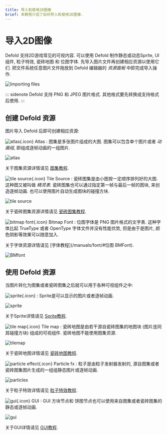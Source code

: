 ```yaml
---
title: 导入和使用2D图像
brief: 本教程介绍了如何导入和使用2D图像.
---
```


# 导入2D图像

Defold 支持2D游戏常见的可视内容. 可以使用 Defold 制作静态或动态Sprite, UI 组件, 粒子特效, 瓷砖地图 和 位图字体. 先导入图片文件再创建相应资源以使用它们. 把文件系统任意图片文件拖放到 Defold 编辑器的 *资源面板* 中即完成导入操作.

![Importing files](images/graphics/import.png)

::: sidenote
Defold 支持 PNG 和 JPEG 图片格式. 其他格式要先转换成支持格式后使用.
:::


## 创建 Defold 资源

图片导入 Defold 后即可创建相应资源:

![atlas](images/icons/atlas.png){.icon} Atlas
: 图集是多张图片组成的大图. 图集可以包含单个图片或者 *动画组*, 即组成逐帧动画的一组图片.

  ![atlas](images/graphics/atlas.png)

关于图集资源详情请见 [图集教程](/manuals/atlas).

![tile source](images/icons/tilesource.png){.icon} Tile Source
: 瓷砖图集是由小图按一定顺序排列好的大图. 这种图又被叫做 _精灵表_. 瓷砖图集也可以通过指定第一帧与最后一帧的图块, 来创造逐帧动画. 也可以使用图片自动生成图块的碰撞方块.

  ![tile source](images/graphics/tilesource.png)

关于瓷砖图集资源详情请见 [瓷砖图集教程](/manuals/tilesource).

![bitmap font](images/icons/font.png){.icon} Bitmap Font
: 位图字体是 PNG 图片格式的文字表. 这种字体比起 TrueType 或者 OpenType 字体文件并没有性能优势, 但是由于是图片, 颜色阴影等效果可以随意加入.

关于字体资源详情请见 [字体教程](/manuals/font/#位图 BMFont).

  ![BMfont](images/font/bm_font.png)


## 使用 Defold 资源

当图片转化为图集或者瓷砖图集之后就可以用于各种可视组件之中:

![sprite](images/icons/sprite.png){.icon}
: Sprite是可以显示的图片或者逐帧动画.

  ![sprite](images/graphics/sprite.png)

关于Sprite详情请见 [Sprite教程](/manuals/sprite).

![tile map](images/icons/tilemap.png){.icon} Tile map
: 瓷砖地图是由若干源自瓷砖图集的地图块 (图片连同其碰撞方块) 组成的可视组件. 瓷砖地图不能使用图集资源.

  ![tilemap](images/graphics/tilemap.png)

关于瓷砖地图详情请见 [瓷砖地图教程](/manuals/tilemap).

![particle effect](images/icons/particlefx.png){.icon} Particle fx
: 粒子是由粒子发射器发射的, 源自图集或者瓷砖图集图片生成的一组组静态图片或逐帧动画.

  ![particles](images/graphics/particles.png)

关于粒子特效详情请见 [粒子特效教程](/manuals/particlefx).

![gui](images/icons/gui.png){.icon} GUI
: GUI 方块节点和 饼图节点也可以使用来自图集或者瓷砖图集的静态或逐帧动画.

  ![gui](images/graphics/gui.png)

关于GUI详情请见 [GUI教程](/manuals/gui).
